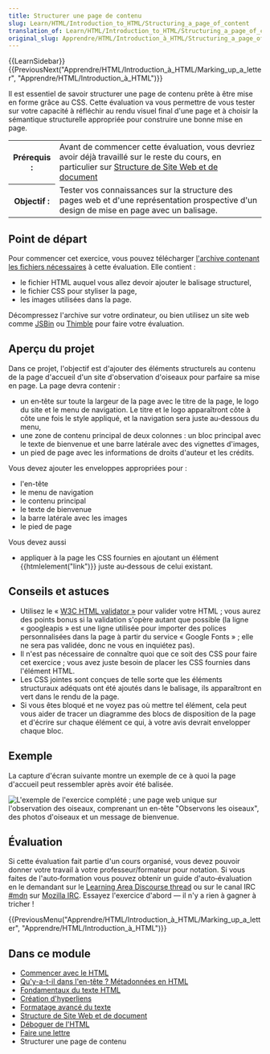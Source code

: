 ```yaml
---
title: Structurer une page de contenu
slug: Learn/HTML/Introduction_to_HTML/Structuring_a_page_of_content
translation_of: Learn/HTML/Introduction_to_HTML/Structuring_a_page_of_content
original_slug: Apprendre/HTML/Introduction_à_HTML/Structuring_a_page_of_content
---
```

{{LearnSidebar}}
{{PreviousNext("Apprendre/HTML/Introduction_à_HTML/Marking_up_a_letter", "Apprendre/HTML/Introduction_à_HTML")}}

Il est essentiel de savoir structurer une page de contenu prête à être mise en forme grâce au CSS. Cette évaluation va vous permettre de vous tester sur votre capacité à réfléchir au rendu visuel final d'une page et à choisir la sémantique structurelle appropriée pour construire une bonne mise en page.

<table class="standard-table">
  <tbody>
    <tr>
      <th scope="row">Prérequis :</th>
      <td>
        Avant de commencer cette évaluation, vous devriez avoir déjà travaillé
        sur le reste du cours, en particulier sur
        <a
          href="/fr/docs/Apprendre/HTML/Introduction_%C3%A0_HTML/Document_and_website_structure"
          >Structure de Site Web et de document</a
        >
      </td>
    </tr>
    <tr>
      <th scope="row">Objectif :</th>
      <td>
        Tester vos connaissances sur la structure des pages web et d'une
        représentation prospective d'un design de mise en page avec un balisage.
      </td>
    </tr>
  </tbody>
</table>

## Point de départ

Pour commencer cet exercice, vous pouvez télécharger [l'archive contenant les fichiers nécessaires](https://github.com/mdn/learning-area/blob/master/html/introduction-to-html/structuring-a-page-of-content-start/assets.zip?raw=true) à cette évaluation. Elle contient :

- le fichier HTML auquel vous allez devoir ajouter le balisage structurel,
- le fichier CSS pour styliser la page,
- les images utilisées dans la page.

Décompressez l'archive sur votre ordinateur, ou bien utilisez un site web comme [JSBin](http://jsbin.com/) ou [Thimble](https://thimble.mozilla.org/) pour faire votre évaluation.

## Aperçu du projet

Dans ce projet, l'objectif est d'ajouter des éléments structurels au contenu de la page d'accueil d'un site d'observation d'oiseaux pour parfaire sa mise en page. La page devra contenir :

- un en‑tête sur toute la largeur de la page avec le titre de la page, le logo du site et le menu de navigation. Le titre et le logo apparaîtront côte à côte une fois le style appliqué, et la navigation sera juste au‑dessous du menu,
- une zone de contenu principal de deux colonnes : un bloc principal avec le texte de bienvenue et une barre latérale avec des vignettes d'images,
- un pied de page avec les informations de droits d'auteur et les crédits.

Vous devez ajouter les enveloppes appropriées pour&nbsp;:

- l'en-tête
- le menu de navigation
- le contenu principal
- le texte de bienvenue
- la barre latérale avec les images
- le pied de page

Vous devez aussi

- appliquer à la page les CSS fournies en ajoutant un élément {{htmlelement("link")}} juste au‑dessous de celui existant.

## **Conseils et astuces**

- Utilisez le «&nbsp;[W3C HTML validator&nbsp;»](https://validator.w3.org/) pour valider votre HTML&nbsp;; vous aurez des points bonus si la validation s'opère autant que possible (la ligne «&nbsp;googleapis&nbsp;» est une ligne utilisée pour importer des polices personnalisées dans la page à partir du service «&nbsp;Google Fonts » ; elle ne sera pas validée, donc ne vous en inquiétez pas).
- Il n'est pas nécessaire de connaître quoi que ce soit des CSS pour faire cet exercice&nbsp;; vous avez juste besoin de placer les CSS fournies dans l'élément HTML.
- Les CSS jointes sont conçues de telle sorte que les éléments structuraux adéquats ont été ajoutés dans le balisage, ils apparaîtront en vert dans le rendu de la page.
- Si vous êtes bloqué et ne voyez pas où mettre tel élément, cela peut vous aider de tracer un diagramme des blocs de disposition de la page et d'écrire sur chaque élément ce qui, à votre avis devrait envelopper chaque bloc.

## Exemple

La capture d'écran suivante montre un exemple de ce à quoi la page d'accueil peut ressembler après avoir été balisée.

![L'exemple de l'exercice complété ; une page web unique sur l'observation des oiseaux, comprenant un en-tête "Observons les oiseaux", des photos d'oiseaux et un message de bienvenue.](oiseaux.png)

## Évaluation

Si cette évaluation fait partie d'un cours organisé, vous devez pouvoir donner votre travail à votre professeur/formateur pour notation. Si vous faites de l'auto‑formation vous pouvez obtenir un guide d'auto‑évaluation en le demandant sur le [Learning Area Discourse thread](https://discourse.mozilla-community.org/t/learning-web-development-marking-guides-and-questions/16294) ou sur le canal IRC [#mdn](irc://irc.mozilla.org/mdn) sur [Mozilla IRC](https://wiki.mozilla.org/IRC). Essayez l'exercice d'abord — il n'y a rien à gagner à tricher&nbsp;!

{{PreviousMenu("Apprendre/HTML/Introduction_à_HTML/Marking_up_a_letter", "Apprendre/HTML/Introduction_à_HTML")}}

## Dans ce module

- [Commencer avec le HTML](/fr/docs/Apprendre/HTML/Introduction_%C3%A0_HTML/Getting_started)
- [Qu'y-a-t-il dans l'en-tête ? Métadonnées en HTML](/fr/docs/Learn/HTML/Introduction_to_HTML/The_head_metadata_in_HTML)
- [Fondamentaux du texte HTML](/fr/docs/Learn/HTML/Introduction_to_HTML/HTML_text_fundamentals)
- [Création d'hyperliens](/fr/docs/Learn/HTML/Introduction_to_HTML/Creating_hyperlinks)
- [Formatage avancé du texte](/fr/docs/Learn/HTML/Introduction_to_HTML/Advanced_text_formatting)
- [Structure de Site Web et de document](/fr/docs/Learn/HTML/Introduction_to_HTML/Document_and_website_structure)
- [Déboguer de l'HTML](/fr/docs/Learn/HTML/Introduction_to_HTML/Debugging_HTML)
- [Faire une lettre](/fr/docs/Learn/HTML/Introduction_to_HTML/Marking_up_a_letter)
- Structurer une page de contenu
